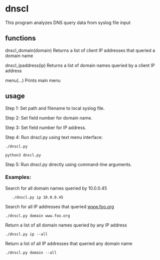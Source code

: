 # dnscl
 
This program analyzes DNS query data from syslog file input

## functions

dnscl_domain(domain)
    Returns a list of client IP addresses that queried a domain name
    
dnscl_ipaddress(ip)
    Returns a list of domain names queried by a client IP address
    
menu(...)
    Prints main menu

## usage

Step 1: Set path and filename to local syslog file.

Step 2: Set field number for domain name.

Step 3: Set field number for IP address.

Step 4: Run dnscl.py using text menu interface:
```
./dnscl.py
``` 
```
python3 dnscl.py
```
Step 5: Run dnscl.py directly using command-line arguments.

### Examples:

Search for all domain names queried by 10.0.0.45
```
   ./dnscl.py ip 10.0.0.45
```
Search for all IP addresses that queried www.foo.org
```   
./dnscl.py domain www.foo.org
```
Return a list of all domain names queried by any IP address
```
./dnscl.py ip --all
```
Return a list of all IP addresses that queried any domain name
```
./dnscl.py domain --all 
```
